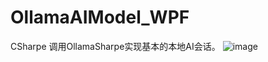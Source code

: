 # OllamaAIModel_WPF
CSharpe 调用OllamaSharpe实现基本的本地AI会话。
![image](https://github.com/user-attachments/assets/d026cb6f-ac24-4c4d-b98e-a4e3ec6d2ce4)
